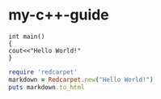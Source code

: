 # my-c++-guide

```c_cpp
int main()
{
cout<<"Hello World!"
}
```
```ruby
require 'redcarpet'
markdown = Redcarpet.new("Hello World!")
puts markdown.to_html
```
